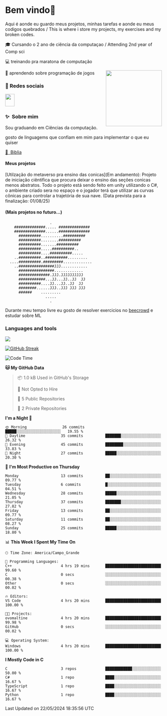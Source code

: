 # Bem vindo👋

Aqui é aonde eu guardo meus projetos, minhas tarefas e aonde eu meus codigos quebrados 
/ This is where i store my projects, my exercises and my broken codes.

🎓 Cursando o 2 ano de ciência da computaçao / Attending 2nd year of Comp sci

💻 treinando pra maratona de computação

👾 aprendendo sobre programação de jogos
<img align='right' src="https://user-images.githubusercontent.com/74038190/212747903-e9bdf048-2dc8-41f9-b973-0e72ff07bfba.gif" height=180 />

### 🔗 Redes sociais


[<img src="https://skillicons.dev/icons?i=linkedin&perline=10" width="30" height="40"/>](https://www.linkedin.com/in/guilherme-zanan-7834a6276)
### ✨&nbsp; Sobre mim
Sou graduando em Ciências da computação. 

gosto de linguagems que confiam em mim para implementar o que eu quiser

[📖&nbsp; Biblia](https://www.amazon.com/Programming-Language-2nd-Brian-Kernighan/dp/0131103628)

#### Meus projetos

[Utilzação do metaverso pra ensino das conicas](Em andamento): Projeto de iniciaçâo ciêntifica que procura deixar o ensino das seçôes conicas menos abstratos. Todo o projeto está sendo feito em unity utilizando o C#, o ambiente criado sera no espaço e o jogador terá que utilizar as curvas cônicas para controlar a trajetória de sua nave. (Data prevista para a finalização: 01/08/25)

#### (Mais projetos no futuro...)

```
                    .                    
    ##############..... ##############   
    ##############......##############   
      ##########..........##########     
      ##########........##########       
      ##########.......##########        
      ##########.....##########..        
      ##########....##########.....      
    ..##########..##########.........    
  ....##########.#########.............  
    ..################JJJ............    
      ################.............      
      ##############.JJJ.JJJJJJJJJJ      
      ############...JJ...JJ..JJ  JJ     
      ##########....JJ...JJ..JJ  JJ      
      ########......JJJ..JJJ JJJ JJJ     
      ######    .........                
                  .....                  
                    .
```

Durante meu tempo livre eu gosto de resolver exercicios no [beecrowd](https://judge.beecrowd.com/) e estudar sobre ML


### Languages and tools
<img src="https://skillicons.dev/icons?i=c,cpp,cs,python,vim,vscode,pycharm,unity,git&perline=10" />




[![GitHub Streak](https://streak-stats.demolab.com?user=Frostbite16&theme=gotham&hide_border=true)](https://git.io/streak-stats)






<!--START_SECTION:waka-->
![Code Time](http://img.shields.io/badge/Code%20Time-9%20hrs%2018%20mins-blue)

**🐱 My GitHub Data** 

> 📦 1.0 kB Used in GitHub's Storage 
 > 
> 🚫 Not Opted to Hire
 > 
> 📜 5 Public Repositories 
 > 
> 🔑 2 Private Repositories 
 > 
**I'm a Night 🦉** 

```text
🌞 Morning                26 commits          █████░░░░░░░░░░░░░░░░░░░░   19.55 % 
🌆 Daytime                35 commits          ███████░░░░░░░░░░░░░░░░░░   26.32 % 
🌃 Evening                45 commits          ████████░░░░░░░░░░░░░░░░░   33.83 % 
🌙 Night                  27 commits          █████░░░░░░░░░░░░░░░░░░░░   20.30 % 
```
📅 **I'm Most Productive on Thursday** 

```text
Monday                   13 commits          ██░░░░░░░░░░░░░░░░░░░░░░░   09.77 % 
Tuesday                  6 commits           █░░░░░░░░░░░░░░░░░░░░░░░░   04.51 % 
Wednesday                28 commits          █████░░░░░░░░░░░░░░░░░░░░   21.05 % 
Thursday                 37 commits          ███████░░░░░░░░░░░░░░░░░░   27.82 % 
Friday                   13 commits          ██░░░░░░░░░░░░░░░░░░░░░░░   09.77 % 
Saturday                 11 commits          ██░░░░░░░░░░░░░░░░░░░░░░░   08.27 % 
Sunday                   25 commits          █████░░░░░░░░░░░░░░░░░░░░   18.80 % 
```


📊 **This Week I Spent My Time On** 

```text
🕑︎ Time Zone: America/Campo_Grande

💬 Programming Languages: 
C++                      4 hrs 19 mins       █████████████████████████   99.60 % 
C                        0 secs              ░░░░░░░░░░░░░░░░░░░░░░░░░   00.38 % 
Other                    0 secs              ░░░░░░░░░░░░░░░░░░░░░░░░░   00.02 % 

🔥 Editors: 
VS Code                  4 hrs 20 mins       █████████████████████████   100.00 % 

🐱‍💻 Projects: 
ovomaltine               4 hrs 20 mins       █████████████████████████   99.98 % 
GitHub                   0 secs              ░░░░░░░░░░░░░░░░░░░░░░░░░   00.02 % 

💻 Operating System: 
Windows                  4 hrs 20 mins       █████████████████████████   100.00 % 
```

**I Mostly Code in C** 

```text
C                        3 repos             ████████████░░░░░░░░░░░░░   50.00 % 
C#                       1 repo              ████░░░░░░░░░░░░░░░░░░░░░   16.67 % 
TypeScript               1 repo              ████░░░░░░░░░░░░░░░░░░░░░   16.67 % 
Python                   1 repo              ████░░░░░░░░░░░░░░░░░░░░░   16.67 % 
```




 Last Updated on 22/05/2024 18:35:56 UTC
<!--END_SECTION:waka-->
